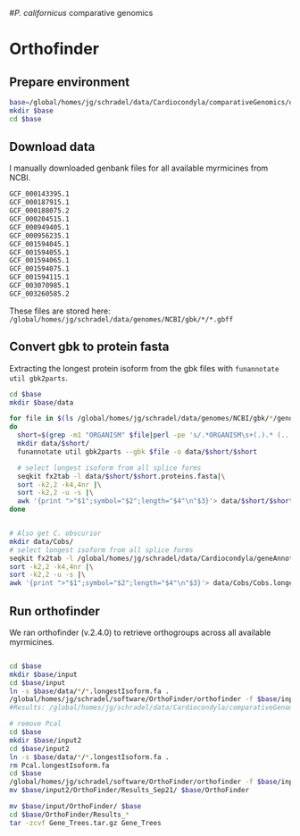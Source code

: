 #*P. californicus* comparative genomics


# Orthofinder
## Prepare environment
```bash
base=/global/homes/jg/schradel/data/Cardiocondyla/comparativeGenomics/orthofinder/
mkdir $base
cd $base
```

## Download data
I manually downloaded genbank files for all available myrmicines from NCBI.

```bash
GCF_000143395.1
GCF_000187915.1
GCF_000188075.2
GCF_000204515.1
GCF_000949405.1
GCF_000956235.1
GCF_001594045.1
GCF_001594055.1
GCF_001594065.1
GCF_001594075.1
GCF_001594115.1
GCF_003070985.1
GCF_003260585.2
```

These files are stored here:
`/global/homes/jg/schradel/data/genomes/NCBI/gbk/*/*.gbff`

## Convert gbk to protein fasta
Extracting the longest protein isoform from the gbk files with `funannotate util gbk2parts`.
```bash
cd $base
mkdir $base/data

for file in $(ls /global/homes/jg/schradel/data/genomes/NCBI/gbk/*/genomic.gbff)
do
  short=$(grep -m1 "ORGANISM" $file|perl -pe 's/.*ORGANISM\s+(.).* (...).*/$1$2/g')
  mkdir data/$short/
  funannotate util gbk2parts --gbk $file -o data/$short/$short

  # select longest isoform from all splice forms
  seqkit fx2tab -l data/$short/$short.proteins.fasta|\
  sort -k2,2 -k4,4nr |\
  sort -k2,2 -u -s |\
  awk '{print ">"$1";symbol="$2";length="$4"\n"$3}'> data/$short/$short.longestIsoform.fa
done


# Also get C. obscurior
mkdir data/Cobs/
# select longest isoform from all splice forms
seqkit fx2tab -l /global/homes/jg/schradel/data/Cardiocondyla/geneAnnotation/results/Cobs.alpha.v.2.1.geneannotation.1.5.pep.fa|\
sort -k2,2 -k4,4nr |\
sort -k2,2 -u -s |\
awk '{print ">"$1";symbol="$2";length="$4"\n"$3}'> data/Cobs/Cobs.longestIsoform.fa
```

## Run orthofinder
We ran orthofinder (v.2.4.0) to retrieve orthogroups across all available myrmicines.
```bash

cd $base
mkdir $base/input
cd $base/input
ln -s $base/data/*/*.longestIsoform.fa .
/global/homes/jg/schradel/software/OrthoFinder/orthofinder -f $base/input/ -t 20
#Results: /global/homes/jg/schradel/data/Cardiocondyla/comparativeGenomics/orthofinder/OrthoFinder/Results_Sep18

# remove Pcal
cd $base
mkdir $base/input2
cd $base/input2
ln -s $base/data/*/*.longestIsoform.fa .
rm Pcal.longestIsoform.fa
cd $base
/global/homes/jg/schradel/software/OrthoFinder/orthofinder -f $base/input2/ -t 20
mv $base/input2/OrthoFinder/Results_Sep21/ $base/OrthoFinder

mv $base/input/OrthoFinder/ $base
cd $base/OrthoFinder/Results_*
tar -zcvf Gene_Trees.tar.gz Gene_Trees
```
